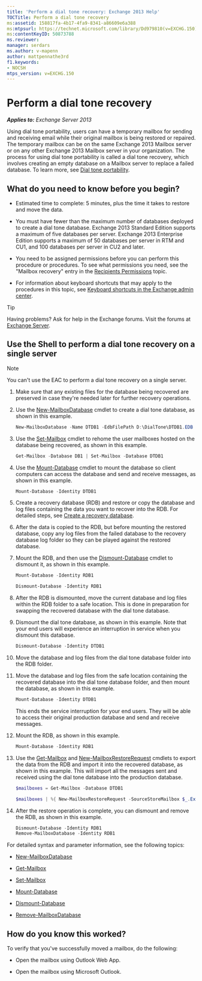 ```yaml
---
title: 'Perform a dial tone recovery: Exchange 2013 Help'
TOCTitle: Perform a dial tone recovery
ms:assetid: 158817fa-4b17-4fa9-8341-a86609e6a388
ms:mtpsurl: https://technet.microsoft.com/library/Dd979810(v=EXCHG.150)
ms:contentKeyID: 50873788
ms.reviewer: 
manager: serdars
ms.author: v-mapenn
author: mattpennathe3rd
f1.keywords:
- NOCSH
mtps_version: v=EXCHG.150
---
```


# Perform a dial tone recovery

_**Applies to:** Exchange Server 2013_

Using dial tone portability, users can have a temporary mailbox for sending and receiving email while their original mailbox is being restored or repaired. The temporary mailbox can be on the same Exchange 2013 Mailbox server or on any other Exchange 2013 Mailbox server in your organization. The process for using dial tone portability is called a dial tone recovery, which involves creating an empty database on a Mailbox server to replace a failed database. To learn more, see [Dial tone portability](dial-tone-portability-exchange-2013-help.md).

## What do you need to know before you begin?

- Estimated time to complete: 5 minutes, plus the time it takes to restore and move the data.

- You must have fewer than the maximum number of databases deployed to create a dial tone database. Exchange 2013 Standard Edition supports a maximum of five databases per server. Exchange 2013 Enterprise Edition supports a maximum of 50 databases per server in RTM and CU1, and 100 databases per server in CU2 and later.

- You need to be assigned permissions before you can perform this procedure or procedures. To see what permissions you need, see the "Mailbox recovery" entry in the [Recipients Permissions](recipients-permissions-exchange-2013-help.md) topic.

- For information about keyboard shortcuts that may apply to the procedures in this topic, see [Keyboard shortcuts in the Exchange admin center](keyboard-shortcuts-in-the-exchange-admin-center-2013-help.md).

> [!TIP]
> Having problems? Ask for help in the Exchange forums. Visit the forums at [Exchange Server](https://go.microsoft.com/fwlink/p/?linkid=60612).

## Use the Shell to perform a dial tone recovery on a single server

> [!NOTE]
> You can't use the EAC to perform a dial tone recovery on a single server.

1. Make sure that any existing files for the database being recovered are preserved in case they're needed later for further recovery operations.

2. Use the [New-MailboxDatabase](https://docs.microsoft.com/powershell/module/exchange/mailbox-databases-and-servers/New-MailboxDatabase) cmdlet to create a dial tone database, as shown in this example.

    ```powershell
    New-MailboxDatabase -Name DTDB1 -EdbFilePath D:\DialTone\DTDB1.EDB
    ```

3. Use the [Set-Mailbox](https://docs.microsoft.com/powershell/module/exchange/mailboxes/Set-Mailbox) cmdlet to rehome the user mailboxes hosted on the database being recovered, as shown in this example.

    ```powershell
    Get-Mailbox -Database DB1 | Set-Mailbox -Database DTDB1
    ```

4. Use the [Mount-Database](https://docs.microsoft.com/powershell/module/exchange/mailbox-databases-and-servers/Mount-Database) cmdlet to mount the database so client computers can access the database and send and receive messages, as shown in this example.

    ```powershell
    Mount-Database -Identity DTDB1
    ```

5. Create a recovery database (RDB) and restore or copy the database and log files containing the data you want to recover into the RDB. For detailed steps, see [Create a recovery database](create-a-recovery-database-exchange-2013-help.md).

6. After the data is copied to the RDB, but before mounting the restored database, copy any log files from the failed database to the recovery database log folder so they can be played against the restored database.

7. Mount the RDB, and then use the [Dismount-Database](https://docs.microsoft.com/powershell/module/exchange/mailbox-databases-and-servers/Dismount-Database) cmdlet to dismount it, as shown in this example.

    ```powershell
    Mount-Database -Identity RDB1
    ```

    ```powershell
    Dismount-Database -Identity RDB1
    ```

8. After the RDB is dismounted, move the current database and log files within the RDB folder to a safe location. This is done in preparation for swapping the recovered database with the dial tone database.

9. Dismount the dial tone database, as shown in this example. Note that your end users will experience an interruption in service when you dismount this database.

    ```powershell
    Dismount-Database -Identity DTDB1
    ```

10. Move the database and log files from the dial tone database folder into the RDB folder.

11. Move the database and log files from the safe location containing the recovered database into the dial tone database folder, and then mount the database, as shown in this example.

    ```powershell
    Mount-Database -Identity DTDB1
    ```

    This ends the service interruption for your end users. They will be able to access their original production database and send and receive messages.

12. Mount the RDB, as shown in this example.

    ```powershell
    Mount-Database -Identity RDB1
    ```

13. Use the [Get-Mailbox](https://docs.microsoft.com/powershell/module/exchange/mailboxes/Get-Mailbox) and [New-MailboxRestoreRequest](https://docs.microsoft.com/powershell/module/exchange/mailboxes/New-MailboxRestoreRequest) cmdlets to export the data from the RDB and import it into the recovered database, as shown in this example. This will import all the messages sent and received using the dial tone database into the production database.

    ```powershell
    $mailboxes = Get-Mailbox -Database DTDB1
    ```

    ```powershell
    $mailboxes | %{ New-MailboxRestoreRequest -SourceStoreMailbox $_.ExchangeGuid -SourceDatabase RDB1 -TargetMailbox $_ }
    ```

14. After the restore operation is complete, you can dismount and remove the RDB, as shown in this example.

    ```powershell
    Dismount-Database -Identity RDB1
    Remove-MailboxDatabase -Identity RDB1
    ```

For detailed syntax and parameter information, see the following topics:

- [New-MailboxDatabase](https://docs.microsoft.com/powershell/module/exchange/mailbox-databases-and-servers/New-MailboxDatabase)

- [Get-Mailbox](https://docs.microsoft.com/powershell/module/exchange/mailboxes/Get-Mailbox)

- [Set-Mailbox](https://docs.microsoft.com/powershell/module/exchange/mailboxes/Set-Mailbox)

- [Mount-Database](https://docs.microsoft.com/powershell/module/exchange/mailbox-databases-and-servers/Mount-Database)

- [Dismount-Database](https://docs.microsoft.com/powershell/module/exchange/mailbox-databases-and-servers/Dismount-Database)

- [Remove-MailboxDatabase](https://docs.microsoft.com/powershell/module/exchange/mailbox-databases-and-servers/Remove-MailboxDatabase)

## How do you know this worked?

To verify that you've successfully moved a mailbox, do the following:

- Open the mailbox using Outlook Web App.

- Open the mailbox using Microsoft Outlook.
